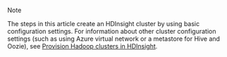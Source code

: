 
> [!NOTE]
> The steps in this article create an HDInsight cluster by using basic configuration settings. For information about other cluster configuration settings (such as using Azure virtual network or a metastore for Hive and Oozie), see [Provision Hadoop clusters in HDInsight](../articles/hdinsight/hdinsight-provision-clusters.md).
> 
> 
